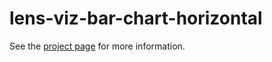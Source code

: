 lens-viz-bar-chart-horizontal
================

See the [project page](http://lenses.github.io/lenses-component-demo/) for more information.
